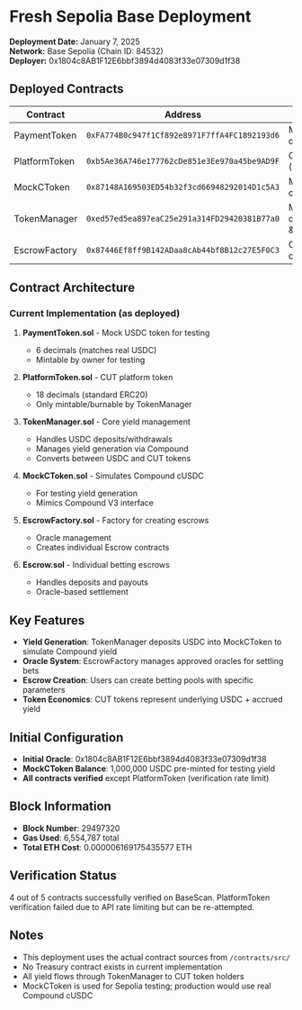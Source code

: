 # Fresh Sepolia Base Deployment

**Deployment Date:** January 7, 2025  
**Network:** Base Sepolia (Chain ID: 84532)  
**Deployer:** 0x1804c8AB1F12E6bbf3894d4083f33e07309d1f38

## Deployed Contracts

| Contract      | Address                                      | Purpose                              | Verified |
| ------------- | -------------------------------------------- | ------------------------------------ | -------- |
| PaymentToken  | `0xFA774B0c947f1Cf892e8971F7ffA4FC1892193d6` | Mock USDC (6 decimals)               | ✅       |
| PlatformToken | `0xb5Ae36A746e177762cDe851e3Ee970a45be9AD9F` | CUT platform token (18 decimals)     | ❌       |
| MockCToken    | `0x87148A169503ED54b32f3cd66948292014D1c5A3` | Mock Compound cUSDC                  | ✅       |
| TokenManager  | `0xed57ed5ea897eaC25e291a314FD29420381B77a0` | Manages deposits/withdrawals & yield | ✅       |
| EscrowFactory | `0x87446Ef8ff9B142ADaa8cAb44bf8B12c27E5F0C3` | Creates escrow contracts             | ✅       |

## Contract Architecture

### Current Implementation (as deployed)

1. **PaymentToken.sol** - Mock USDC token for testing

   - 6 decimals (matches real USDC)
   - Mintable by owner for testing

2. **PlatformToken.sol** - CUT platform token

   - 18 decimals (standard ERC20)
   - Only mintable/burnable by TokenManager

3. **TokenManager.sol** - Core yield management

   - Handles USDC deposits/withdrawals
   - Manages yield generation via Compound
   - Converts between USDC and CUT tokens

4. **MockCToken.sol** - Simulates Compound cUSDC

   - For testing yield generation
   - Mimics Compound V3 interface

5. **EscrowFactory.sol** - Factory for creating escrows

   - Oracle management
   - Creates individual Escrow contracts

6. **Escrow.sol** - Individual betting escrows
   - Handles deposits and payouts
   - Oracle-based settlement

## Key Features

- **Yield Generation**: TokenManager deposits USDC into MockCToken to simulate Compound yield
- **Oracle System**: EscrowFactory manages approved oracles for settling bets
- **Escrow Creation**: Users can create betting pools with specific parameters
- **Token Economics**: CUT tokens represent underlying USDC + accrued yield

## Initial Configuration

- **Initial Oracle**: 0x1804c8AB1F12E6bbf3894d4083f33e07309d1f38
- **MockCToken Balance**: 1,000,000 USDC pre-minted for testing yield
- **All contracts verified** except PlatformToken (verification rate limit)

## Block Information

- **Block Number**: 29497320
- **Gas Used**: 6,554,787 total
- **Total ETH Cost**: 0.000006169175435577 ETH

## Verification Status

4 out of 5 contracts successfully verified on BaseScan. PlatformToken verification failed due to API rate limiting but can be re-attempted.

## Notes

- This deployment uses the actual contract sources from `/contracts/src/`
- No Treasury contract exists in current implementation
- All yield flows through TokenManager to CUT token holders
- MockCToken is used for Sepolia testing; production would use real Compound cUSDC
